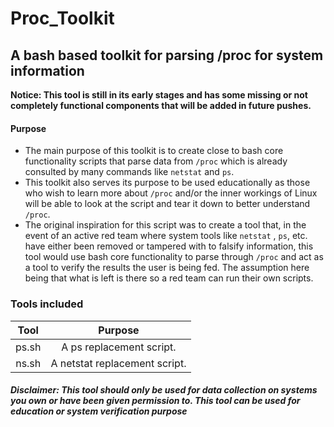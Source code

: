 # Proc_Toolkit

## A bash based toolkit for parsing /proc for system information

**Notice: This tool is still in its early stages and has some missing or not completely functional components that will be added in future pushes.**

#### Purpose

- The main purpose of this toolkit is to create close to bash core functionality scripts that parse data from `/proc` which is already consulted by many commands like `netstat` and `ps`. 
- This toolkit also serves its purpose to be used educationally as those who wish to learn more about `/proc` and/or the inner workings of Linux will be able to look at the script and tear it down to better understand `/proc`. 
- The original inspiration for this script was to create a tool that, in the event of an active red team where system tools like `netstat` , `ps`, etc. have  either been removed or tampered with to falsify information, this tool would use bash core functionality to parse through `/proc` and act as a tool to verify the results the user is being fed. The assumption here being that what is left is there so a red team can run their own scripts. 

### Tools included

| Tool  |            Purpose            |
| :---: | :---------------------------: |
| ps.sh |   A ps replacement script.    |
| ns.sh | A netstat replacement script. |













##### Disclaimer: This tool should only be used for data collection on systems you own or have been given permission to. This tool can be used for education or system verification purpose